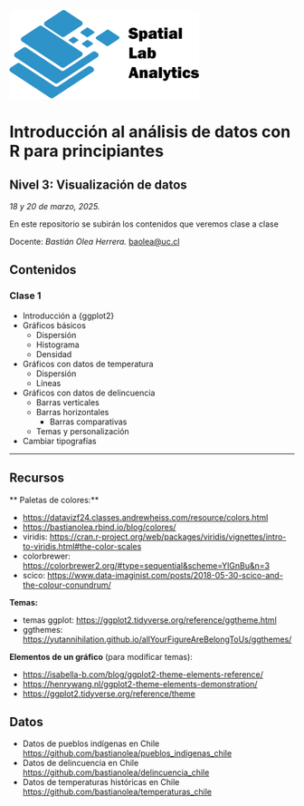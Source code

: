 [![](logo_spatialLab.png)](https://spatiallab.cl)

# Introducción al análisis de datos con R para principiantes
## Nivel 3: Visualización de datos

_18 y 20 de marzo, 2025._

En este repositorio se subirán los contenidos que veremos clase a clase

Docente: _Bastián Olea Herrera._ baolea@uc.cl


## Contenidos

### Clase 1
- Introducción a {ggplot2}
- Gráficos básicos
  - Dispersión
  - Histograma
  - Densidad
- Gráficos con datos de temperatura
  - Dispersión
  - Líneas
- Gráficos con datos de delincuencia
  - Barras verticales
  - Barras horizontales
    - Barras comparativas
  - Temas y personalización
- Cambiar tipografías


----

## Recursos

** Paletas de colores:**
- https://datavizf24.classes.andrewheiss.com/resource/colors.html 
- https://bastianolea.rbind.io/blog/colores/
- viridis: https://cran.r-project.org/web/packages/viridis/vignettes/intro-to-viridis.html#the-color-scales
- colorbrewer: https://colorbrewer2.org/#type=sequential&scheme=YlGnBu&n=3
- scico: https://www.data-imaginist.com/posts/2018-05-30-scico-and-the-colour-conundrum/ 

**Temas:**
- temas ggplot: https://ggplot2.tidyverse.org/reference/ggtheme.html
- ggthemes: https://yutannihilation.github.io/allYourFigureAreBelongToUs/ggthemes/

**Elementos de un gráfico** (para modificar temas):
* https://isabella-b.com/blog/ggplot2-theme-elements-reference/
* https://henrywang.nl/ggplot2-theme-elements-demonstration/
* https://ggplot2.tidyverse.org/reference/theme


## Datos 
- Datos de pueblos indígenas en Chile https://github.com/bastianolea/pueblos_indigenas_chile
- Datos de delincuencia en Chile https://github.com/bastianolea/delincuencia_chile
- Datos de temperaturas históricas en Chile https://github.com/bastianolea/temperaturas_chile